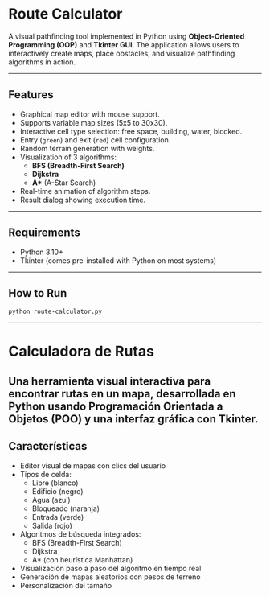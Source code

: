 # Route Calculator

A visual pathfinding tool implemented in Python using **Object-Oriented Programming (OOP)** and **Tkinter GUI**. The application allows users to interactively create maps, place obstacles, and visualize pathfinding algorithms in action.

---

##  Features

- Graphical map editor with mouse support.
- Supports variable map sizes (5x5 to 30x30).
- Interactive cell type selection: free space, building, water, blocked.
- Entry (`green`) and exit (`red`) cell configuration.
- Random terrain generation with weights.
- Visualization of 3 algorithms:
  - **BFS (Breadth-First Search)**
  - **Dijkstra**
  - **A\*** (A-Star Search)
- Real-time animation of algorithm steps.
- Result dialog showing execution time.
  
---
##  Requirements

- Python 3.10+
- Tkinter (comes pre-installed with Python on most systems)

---
##  How to Run

```bash
python route-calculator.py
```
---
#  Calculadora de Rutas

Una herramienta visual interactiva para encontrar rutas en un mapa, desarrollada en **Python** usando **Programación Orientada a Objetos (POO)** y una interfaz gráfica con **Tkinter**.
---

##  Características

- Editor visual de mapas con clics del usuario
- Tipos de celda:
  - Libre (blanco)
  - Edificio (negro)
  - Agua (azul)
  - Bloqueado (naranja)
  - Entrada (verde)
  - Salida (rojo)
- Algoritmos de búsqueda integrados:
  -  BFS (Breadth-First Search)
  -  Dijkstra
  -  A* (con heurística Manhattan)
- Visualización paso a paso del algoritmo en tiempo real
- Generación de mapas aleatorios con pesos de terreno
- Personalización del tamaño



